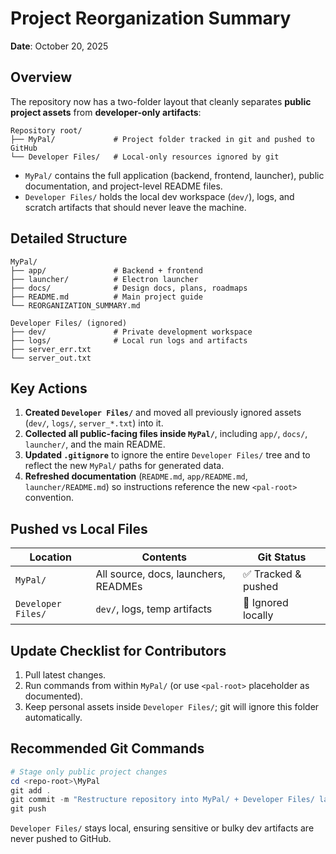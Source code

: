 # Project Reorganization Summary

**Date**: October 20, 2025

## Overview

The repository now has a two-folder layout that cleanly separates **public project assets** from **developer-only artifacts**:

```
Repository root/
├── MyPal/             # Project folder tracked in git and pushed to GitHub
└── Developer Files/   # Local-only resources ignored by git
```

- `MyPal/` contains the full application (backend, frontend, launcher), public documentation, and project-level README files.
- `Developer Files/` holds the local dev workspace (`dev/`), logs, and scratch artifacts that should never leave the machine.

## Detailed Structure

```
MyPal/
├── app/               # Backend + frontend
├── launcher/          # Electron launcher
├── docs/              # Design docs, plans, roadmaps
├── README.md          # Main project guide
└── REORGANIZATION_SUMMARY.md

Developer Files/ (ignored)
├── dev/               # Private development workspace
├── logs/              # Local run logs and artifacts
├── server_err.txt
└── server_out.txt
```

## Key Actions

1. **Created `Developer Files/`** and moved all previously ignored assets (`dev/`, `logs/`, `server_*.txt`) into it.
2. **Collected all public-facing files inside `MyPal/`**, including `app/`, `docs/`, `launcher/`, and the main README.
3. **Updated `.gitignore`** to ignore the entire `Developer Files/` tree and to reflect the new `MyPal/` paths for generated data.
4. **Refreshed documentation** (`README.md`, `app/README.md`, `launcher/README.md`) so instructions reference the new `<pal-root>` convention.

## Pushed vs Local Files

| Location | Contents | Git Status |
|----------|----------|------------|
| `MyPal/` | All source, docs, launchers, READMEs | ✅ Tracked & pushed |
| `Developer Files/` | `dev/`, logs, temp artifacts | 🚫 Ignored locally |

## Update Checklist for Contributors

1. Pull latest changes.
2. Run commands from within `MyPal/` (or use `<pal-root>` placeholder as documented).
3. Keep personal assets inside `Developer Files/`; git will ignore this folder automatically.

## Recommended Git Commands

```powershell
# Stage only public project changes
cd <repo-root>\MyPal
git add .
git commit -m "Restructure repository into MyPal/ + Developer Files/ layout"
git push
```

`Developer Files/` stays local, ensuring sensitive or bulky dev artifacts are never pushed to GitHub.
